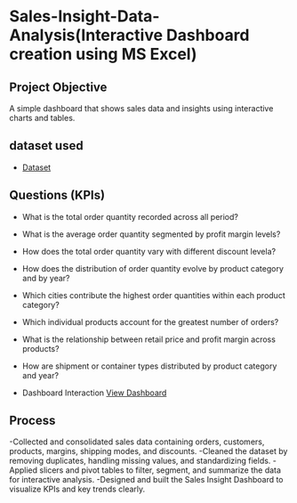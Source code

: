 # Sales-Insight-Data-Analysis(Interactive Dashboard creation using MS Excel)
##  Project Objective
A simple dashboard that shows sales data and insights using interactive charts and tables.

## dataset used
- <a href="https://github.com/AniquaShaikh07/sales_insight-dashboard/blob/main/sales_insight_dashboard.csv">Dataset</a>

## Questions (KPIs)
- What is the total order quantity recorded across all period?
- What is the average order quantity segmented by profit margin levels?
- How does the total order quantity vary with different discount levela?
- How does the distribution of order quantity evolve by product category and by year?
- Which cities contribute the highest order quantities within each product category?
- Which individual products account for the greatest number of orders?
- What is the relationship between retail price and profit margin across products?
- How are shipment or container types distributed by product category and year?

- Dashboard Interaction <a href="https://github.com/AniquaShaikh07/sales_insight-dashboard/blob/main/Screenshot%202025-08-24%20154517.png">View Dashboard</a>

## Process
-Collected and consolidated sales data containing orders, customers, products, margins, shipping modes, and discounts.
-Cleaned the dataset by removing duplicates, handling missing values, and standardizing fields.
-Applied slicers and pivot tables to filter, segment, and summarize the data for interactive analysis.
-Designed and built the Sales Insight Dashboard to visualize KPIs and key trends clearly.
